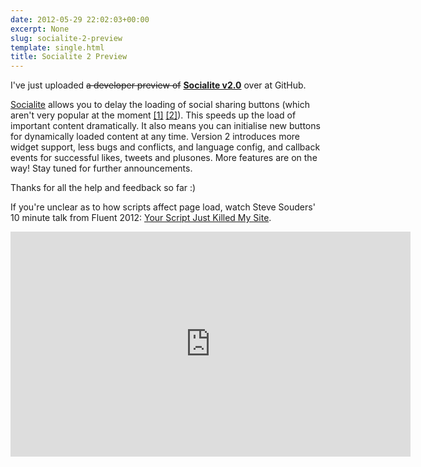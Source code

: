```yaml
---
date: 2012-05-29 22:02:03+00:00
excerpt: None
slug: socialite-2-preview
template: single.html
title: Socialite 2 Preview
---
```


I've just uploaded <del>a developer preview of</del> **[Socialite v2.0](https://github.com/dbushell/Socialite)** over at GitHub.

[Socialite](http://socialitejs.com) allows you to delay the loading of social sharing buttons (which aren't very popular at the moment [[1]](http://informationarchitects.net/blog/sweep-the-sleaze/) [[2]](http://www.netmagazine.com/news/drop-social-media-buttons-call-121990)). This speeds up the load of important content dramatically. It also means you can initialise new buttons for dynamically loaded content at any time. Version 2 introduces more widget support, less bugs and conflicts, and language config, and callback events for successful likes, tweets and plusones. More features are on the way! Stay tuned for further announcements.

Thanks for all the help and feedback so far :)

If you're unclear as to how scripts affect page load, watch Steve Souders' 10 minute talk from Fluent 2012: [Your Script Just Killed My Site](http://www.youtube.com/watch?v=aHDNmTpqi7w).

<p class="b-post__image"><span class="b-fitvid" style="padding-top:56.25%"><iframe src="https://www.youtube.com/embed/aHDNmTpqi7w?rel=0" frameborder="0" width="640" height="360"></iframe></span></p>

